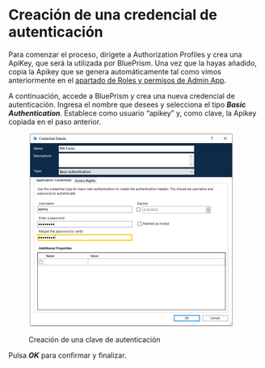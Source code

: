# Creación de una credencial de autenticación

Para comenzar el proceso, dirígete a Authorization Profiles y crea una ApiKey, que será la utilizada por BluePrism. Una vez que la hayas añadido, copia la Apikey que se genera automáticamente tal como vimos anteriormente en el [apartado de Roles y permisos de Admin App](../../administracion/admin-app/roles-y-permisos.md).

A continuación, accede a BluePrism y crea una nueva credencial de autenticación. Ingresa el nombre que desees y selecciona el tipo _**Basic Authentication**_. Establece como usuario “apikey” y, como clave, la Apikey copiada en el paso anterior.

<figure><img src="../../.gitbook/assets/rpa_blueprism_5.png" alt=""><figcaption><p>Creación de una clave de autenticación</p></figcaption></figure>

Pulsa _**OK**_ para confirmar y finalizar.
